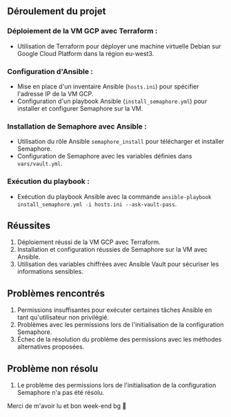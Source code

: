 
## Déroulement du projet

### Déploiement de la VM GCP avec Terraform :

- Utilisation de Terraform pour déployer une machine virtuelle Debian sur Google Cloud Platform dans la région eu-west3.

### Configuration d'Ansible :

- Mise en place d'un inventaire Ansible (`hosts.ini`) pour spécifier l'adresse IP de la VM GCP.
- Configuration d'un playbook Ansible (`install_semaphore.yml`) pour installer et configurer Semaphore sur la VM.

### Installation de Semaphore avec Ansible :

- Utilisation du rôle Ansible `semaphore_install` pour télécharger et installer Semaphore.
- Configuration de Semaphore avec les variables définies dans `vars/vault.yml`.

### Exécution du playbook :

- Exécution du playbook Ansible avec la commande `ansible-playbook install_semaphore.yml -i hosts.ini --ask-vault-pass`.

## Réussites

1. Déploiement réussi de la VM GCP avec Terraform.
2. Installation et configuration réussies de Semaphore sur la VM avec Ansible.
3. Utilisation des variables chiffrées avec Ansible Vault pour sécuriser les informations sensibles.

## Problèmes rencontrés

1. Permissions insuffisantes pour exécuter certaines tâches Ansible en tant qu'utilisateur non privilégié.
2. Problèmes avec les permissions lors de l'initialisation de la configuration Semaphore.
3. Échec de la résolution du problème des permissions avec les méthodes alternatives proposées.

## Problème non résolu

1. Le problème des permissions lors de l'initialisation de la configuration Semaphore n'a pas été résolu.

Merci de m'avoir lu et bon week-end bg 🍻
